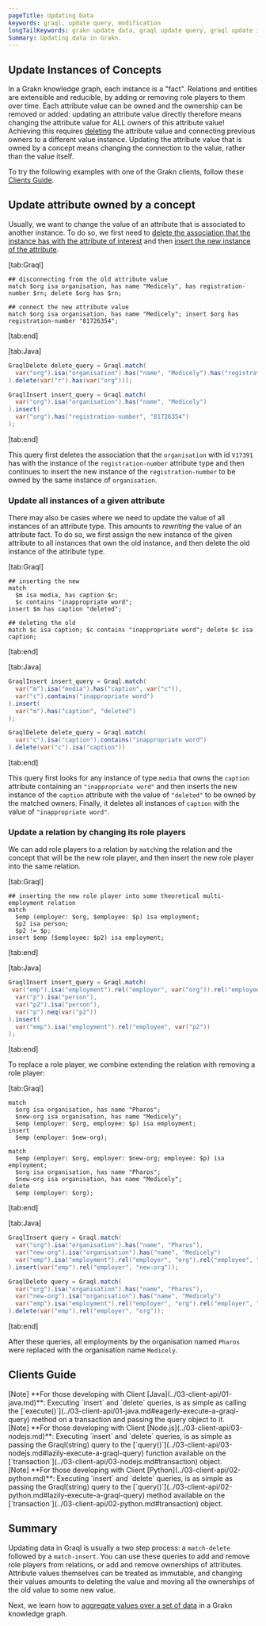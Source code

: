 ```yaml
---
pageTitle: Updating Data
keywords: graql, update query, modification
longTailKeywords: grakn update data, graql update query, graql update instances
Summary: Updating data in Grakn.
---
```


## Update Instances of Concepts

In a Grakn knowledge graph, each instance is a "fact". Relations and entities are extensible and reducible, by adding or removing role players to them over time.
Each attribute value can be owned and the ownership can be removed or added: updating an attribute value directly therefore means changing the attribute value for ALL owners of this attribute value! 
Achieving this requires [deleting](../11-query/04-delete-query.md) the attribute value and connecting previous owners to a different value instance. 
Updating the attribute value that is owned by a concept means changing the connection to the value, rather than the value itself.

To try the following examples with one of the Grakn clients, follow these [Clients Guide](#clients-guide).

## Update attribute owned by a concept
Usually, we want to change the value of an attribute that is associated to another instance. To do so, we first need to [delete the association that the instance has with the attribute of interest](../11-query/04-delete-query.md#delete-attribute-ownerships) and then [insert the new instance of the attribute](../11-query/03-insert-query.md#insert-instances-of-an-attribute-type).

<div class="tabs dark">

[tab:Graql]

```graql
## disconnecting from the old attribute value
match $org isa organisation, has name "Medicely", has registration-number $rn; delete $org has $rn;

## connect the new attribute value
match $org isa organisation, has name "Medicely"; insert $org has registration-number "81726354";
```
[tab:end]

[tab:Java]
```java
GraqlDelete delete_query = Graql.match(
  var("org").isa("organisation").has("name", "Medicely").has("registration-number", var("rn"))
).delete(var("r").has(var("org")));

GraqlInsert insert_query = Graql.match(
  var("org").isa("organisation").has("name", "Medicely")
).insert(
  var("org").has("registration-number", "81726354")
);
```
[tab:end]
</div>

This query first deletes the association that the `organisation` with id `V17391` has with the instance of the `registration-number` attribute type and then continues to insert the new instance of the `registration-number` to be owned by the same instance of `organisation`.


### Update all instances of a given attribute
There may also be cases where we need to update the value of all instances of an attribute type. This amounts to _rewriting_ the value of an attribute fact. 
To do so, we first assign the new instance of the given attribute to all instances that own the old instance, and then delete the old instance of the attribute type.

<div class="tabs dark">

[tab:Graql]
```graql
## inserting the new
match
  $m isa media, has caption $c;
  $c contains "inappropriate word";
insert $m has caption "deleted";

## deleting the old
match $c isa caption; $c contains "inappropriate word"; delete $c isa caption;
```
[tab:end]

[tab:Java]
```java
GraqlInsert insert_query = Graql.match(
  var("m").isa("media").has("caption", var("c")),
  var("c").contains("inappropriate word")
).insert(
  var("m").has("caption", "deleted")
);

GraqlDelete delete_query = Graql.match(
  var("c").isa("caption").contains("inappropriate word")
).delete(var("c").isa("caption"))
```
[tab:end]
</div>

This query first looks for any instance of type `media` that owns the `caption` attribute containing an `"inappropriate word"` and then inserts the new instance of the `caption` attribute with the value of `"deleted"` to be owned by the matched owners. Finally, it deletes all instances of `caption` with the value of `"inappropriate word"`.

### Update a relation by changing its role players
We can add role players to a relation by `match`ing the relation and the concept that will be the new role player, and then insert the new role player into the same relation.

<div class="tabs dark">

[tab:Graql]
```graql
## inserting the new role player into some theoretical multi-employment relation
match
  $emp (employer: $org, $employee: $p) isa employment;
  $p2 isa person;
  $p2 != $p;
insert $emp ($employee: $p2) isa employment;
```
[tab:end]

[tab:Java]
```java
GraqlInsert insert_query = Graql.match(
 var("emp").isa("employment").rel("employer", var("org")).rel("employee", var("p")),
  var("p").isa("person"),
  var("p2").isa("person"),
  var("p").neq(var("p2"))
).insert(
  var("emp").isa("employment").rel("employee", var("p2"))
);
```
[tab:end]
</div>

To replace a role player, we combine extending the relation with removing a role player:

<div class="tabs dark">

[tab:Graql]
```graql
match
  $org isa organisation, has name "Pharos";
  $new-org isa organisation, has name "Medicely";
  $emp (employer: $org, employee: $p) isa employment;
insert
  $emp (employer: $new-org);

match
  $emp (employer: $org, employer: $new-org; employee: $p) isa employment;
  $org isa organisation, has name "Pharos";
  $new-org isa organisation, has name "Medicely";
delete
  $emp (employer: $org);
```
[tab:end]

[tab:Java]
```java
GraqlInsert query = Graql.match(
  var("org").isa("organisation").has("name", "Pharos"),
  var("new-org").isa("organisation").has("name", "Medicely")
  var("emp").isa("employment").rel("employer", "org").rel("employee", "p"),
).insert(var("emp").rel("employer", "new-org"));

GraqlDelete query = Graql.match(
  var("org").isa("organisation").has("name", "Pharos"),
  var("new-org").isa("organisation").has("name", "Medicely")
  var("emp").isa("employment").rel("employer", "org").rel("employer", "new-org").rel("employee", "p"),
).delete(var("emp").rel("employer", "org"));
```
[tab:end]
</div>

After these queries, all employments by the organisation named `Pharos` were replaced with the organisation name `Medicely`.

## Clients Guide

<div class = "note">
[Note]
**For those developing with Client [Java](../03-client-api/01-java.md)**: Executing `insert` and `delete` queries, is as simple as calling the [`execute()`](../03-client-api/01-java.md#eagerly-execute-a-graql-query) method on a transaction and passing the query object to it.
</div>

<div class = "note">
[Note]
**For those developing with Client [Node.js](../03-client-api/03-nodejs.md)**: Executing `insert` and `delete` queries, is as simple as passing the Graql(string) query to the [`query()`](../03-client-api/03-nodejs.md#lazily-execute-a-graql-query) function available on the [`transaction`](../03-client-api/03-nodejs.md#transaction) object.
</div>

<div class = "note">
[Note]
**For those developing with Client [Python](../03-client-api/02-python.md)**: Executing `insert` and `delete` queries, is as simple as passing the Graql(string) query to the [`query()`](../03-client-api/02-python.md#lazily-execute-a-graql-query) method available on the [`transaction`](../03-client-api/02-python.md#transaction) object.
</div>


## Summary
Updating data in Graql is usually a two step process: a `match-delete` followed by a `match-insert`. You can use these queries to
add and remove role players from relations, or add and remove ownerships of attributes. Attribute values themselves can be treated
as immutable, and changing their values amounts to deleting the value and moving all the ownerships of the old value to some 
new value.


Next, we learn how to [aggregate values over a set of data](../11-query/06-aggregate-query.md) in a Grakn knowledge graph.
